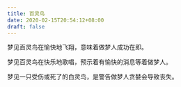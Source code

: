 ```yaml
---
title: 百灵鸟
date: 2020-02-15T20:54:12+08:00
draft: false
---
```


梦见百灵鸟在愉快地飞翔，意味着做梦人成功在即。

梦见百灵鸟在快乐地歌唱，预示着有愉快的消息等着做梦人。

梦见一只受伤或死了的白灵鸟，是警告做梦人贪婪会导致丧失。